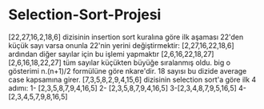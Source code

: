 # Selection-Sort-Projesi
[22,27,16,2,18,6] dizisinin insertion sort kuralına göre ilk aşaması 22'den küçük sayı varsa onunla 22'nin yerini değiştirmektir:
[2,27,16,22,18,6] ardından diğer sayılar için bu işlemi yapmaktır
[2,6,16,22,18,27]
[2,6,16,18,22,27] tüm sayılar küçükten büyüğe sıralanmış oldu.
big o gösterimi n.(n+1)/2 formülüne göre nkare'dir.
18 sayısı bu dizide average case kapsamına girer.
[7,3,5,8,2,9,4,15,6] dizisinin selection sort'a göre ilk 4 adımı:
1- [2,3,5,8,7,9,4,16,5]
2- [2,3,5,8,7,9,4,16,5]
3-[2,3,4,8,7,9,5,16,5]
4-[2,3,4,5,7,9,8,16,5]
